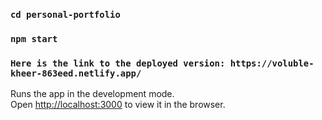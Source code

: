 
### `cd personal-portfolio`
### `npm start`

### `Here is the link to the deployed version: https://voluble-kheer-863eed.netlify.app/`

Runs the app in the development mode.\
Open [http://localhost:3000](http://localhost:3000) to view it in the browser.

